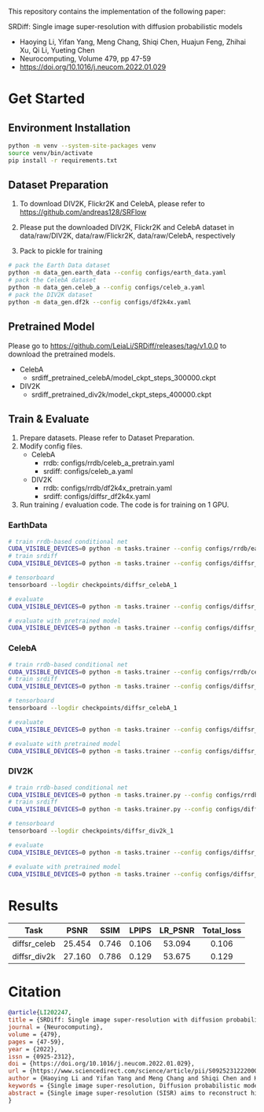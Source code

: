 This repository contains the implementation of the following paper:

  SRDiff: Single image super-resolution with diffusion probabilistic models
  - Haoying Li, Yifan Yang, Meng Chang, Shiqi Chen, Huajun Feng, Zhihai Xu, Qi Li, Yueting Chen
  - Neurocomputing, Volume 479, pp 47-59
  - https://doi.org/10.1016/j.neucom.2022.01.029

# Get Started

## Environment Installation

```bash
python -m venv --system-site-packages venv
source venv/bin/activate
pip install -r requirements.txt
```

## Dataset Preparation

1. To download DIV2K, Flickr2K and CelebA, please refer to https://github.com/andreas128/SRFlow

2. Please put the downloaded DIV2K, Flickr2K and CelebA dataset in  
    data/raw/DIV2K,
    data/raw/Flickr2K,
    data/raw/CelebA,
    respectively

3. Pack to pickle for training
```bash
# pack the Earth Data dataset
python -m data_gen.earth_data --config configs/earth_data.yaml
# pack the CelebA dataset
python -m data_gen.celeb_a --config configs/celeb_a.yaml
# pack the DIV2K dataset
python -m data_gen.df2k --config configs/df2k4x.yaml
```

## Pretrained Model
Please go to https://github.com/LeiaLi/SRDiff/releases/tag/v1.0.0 to download the pretrained models.
- CelebA
    - srdiff_pretrained_celebA/model_ckpt_steps_300000.ckpt
- DIV2K
    - srdiff_pretrained_div2k/model_ckpt_steps_400000.ckpt

## Train & Evaluate
1. Prepare datasets. Please refer to Dataset Preparation.
2. Modify config files.
    - CelebA
        - rrdb: configs/rrdb/celeb_a_pretrain.yaml
        - srdiff: configs/celeb_a.yaml
    - DIV2K
        - rrdb: configs/rrdb/df2k4x_pretrain.yaml
        - srdiff: configs/diffsr_df2k4x.yaml
3. Run training / evaluation code. The code is for training on 1 GPU.

### EarthData

```bash
# train rrdb-based conditional net
CUDA_VISIBLE_DEVICES=0 python -m tasks.trainer --config configs/rrdb/earth_data_pretrain.yaml --exp_name earth_data --reset
# train srdiff
CUDA_VISIBLE_DEVICES=0 python -m tasks.trainer --config configs/diffsr_earth_data.yaml --exp_name diffsr_celebA_1 --reset --hparams="rrdb_ckpt=checkpoints/earth_data"

# tensorboard
tensorboard --logdir checkpoints/diffsr_celebA_1

# evaluate
CUDA_VISIBLE_DEVICES=0 python -m tasks.trainer --config configs/diffsr_celeb.yaml --exp_name diffsr_celebA_1 --infer

# evaluate with pretrained model
CUDA_VISIBLE_DEVICES=0 python -m tasks.trainer --config configs/diffsr_celeb.yaml --exp_name srdiff_pretrained_celebA --infer
```

### CelebA

```bash
# train rrdb-based conditional net
CUDA_VISIBLE_DEVICES=0 python -m tasks.trainer --config configs/rrdb/celeb_a_pretrain.yaml --exp_name rrdb_celebA_1 --reset
# train srdiff
CUDA_VISIBLE_DEVICES=0 python -m tasks.trainer --config configs/diffsr_celeb.yaml --exp_name diffsr_celebA_1 --reset --hparams="rrdb_ckpt=checkpoints/rrdb_celebA_1"

# tensorboard
tensorboard --logdir checkpoints/diffsr_celebA_1

# evaluate
CUDA_VISIBLE_DEVICES=0 python -m tasks.trainer --config configs/diffsr_celeb.yaml --exp_name diffsr_celebA_1 --infer

# evaluate with pretrained model
CUDA_VISIBLE_DEVICES=0 python -m tasks.trainer --config configs/diffsr_celeb.yaml --exp_name srdiff_pretrained_celebA --infer
```

### DIV2K

```bash
# train rrdb-based conditional net
CUDA_VISIBLE_DEVICES=0 python -m tasks.trainer.py --config configs/rrdb/df2k4x_pretrain.yaml --exp_name rrdb_div2k_1 --reset
# train srdiff
CUDA_VISIBLE_DEVICES=0 python -m tasks.trainer.py --config configs/diffsr_df2k4x.yaml --exp_name diffsr_div2k_1 --reset --hparams="rrdb_ckpt=checkpoints/rrdb_div2k_1"

# tensorboard
tensorboard --logdir checkpoints/diffsr_div2k_1

# evaluate
CUDA_VISIBLE_DEVICES=0 python -m tasks.trainer --config configs/diffsr_df2k4x.yaml --exp_name diffsr_div2k_1 --infer

# evaluate with pretrained model
CUDA_VISIBLE_DEVICES=0 python -m tasks.trainer --config configs/diffsr_df2k4x.yaml --exp_name srdiff_pretrained_div2k --infer
```

# Results
| Task | PSNR | SSIM | LPIPS | LR_PSNR | Total_loss |
| :---:| :---:| :---:| :---: | :---:   |     :---:  |
| diffsr_celeb | 25.454 | 0.746 | 0.106 | 53.094 | 0.106 |
| diffsr_div2k | 27.160 | 0.786 | 0.129 | 53.675 | 0.129 |

# Citation
```bib
@article{LI202247,
title = {SRDiff: Single image super-resolution with diffusion probabilistic models},
journal = {Neurocomputing},
volume = {479},
pages = {47-59},
year = {2022},
issn = {0925-2312},
doi = {https://doi.org/10.1016/j.neucom.2022.01.029},
url = {https://www.sciencedirect.com/science/article/pii/S0925231222000522},
author = {Haoying Li and Yifan Yang and Meng Chang and Shiqi Chen and Huajun Feng and Zhihai Xu and Qi Li and Yueting Chen},
keywords = {Single image super-resolution, Diffusion probabilistic model, Diverse results, Deep learning},
abstract = {Single image super-resolution (SISR) aims to reconstruct high-resolution (HR) images from given low-resolution (LR) images. It is an ill-posed problem because one LR image corresponds to multiple HR images. Recently, learning-based SISR methods have greatly outperformed traditional methods. However, PSNR-oriented, GAN-driven and flow-based methods suffer from over-smoothing, mode collapse and large model footprint issues, respectively. To solve these problems, we propose a novel SISR diffusion probabilistic model (SRDiff), which is the first diffusion-based model for SISR. SRDiff is optimized with a variant of the variational bound on the data likelihood. Through a Markov chain, it can provide diverse and realistic super-resolution (SR) predictions by gradually transforming Gaussian noise into a super-resolution image conditioned on an LR input. In addition, we introduce residual prediction to the whole framework to speed up model convergence. Our extensive experiments on facial and general benchmarks (CelebA and DIV2K datasets) show that (1) SRDiff can generate diverse SR results with rich details and achieve competitive performance against other state-of-the-art methods, when given only one LR input; (2) SRDiff is easy to train with a small footprint(The word “footprint” in this paper represents “model size” (number of model parameters).); (3) SRDiff can perform flexible image manipulation operations, including latent space interpolation and content fusion.}
}
```

